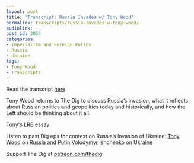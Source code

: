 ```yaml
---
layout: post
title: "Transcript: Russia Invades w/ Tony Wood"
permalink: transcripts/russia-invades-w-tony-wood/
audiolink: 
post_id: 3050
categories:
- Imperialism and Foreign Policy
- Russia
- Ukraine
tags: 
- Tony Wood
- Transcripts
---
```


Read the transcript [here](https://jacobinmag.com/2022/03/russia-ukraine-putin-nato-us-war-empire)

Tony Wood returns to The Dig to discuss Russia’s invasion, what it reflects about Russian politics and geopolitics today and historically, and how the Left should be thinking about it all.

[Tony's LRB essay](https://www.lrb.co.uk/the-paper/v44/n04/tony-wood2/why-didn-t-they-stop-it)

Listen to past Dig eps for context on Russia’s invasion of Ukraine:
[Tony Wood on Russia and Putin](https://www.thedigradio.com/podcast/russia-beyond-putin-with-tony-wood)
[Volodymyr Ishchenko on Ukraine](https://www.thedigradio.com/podcast/ukraine-w-volodymyr-ishchenko)

Support The Dig at [patreon.com/thedig](http://www.patreon.com/TheDig) 
